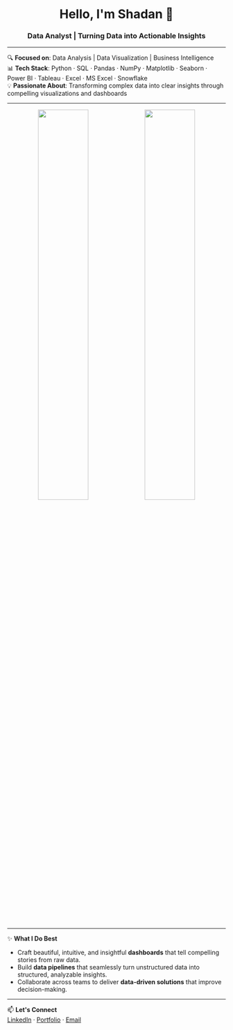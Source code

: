 <h1 align="center">Hello, I'm Shadan 👋</h1>
<h3 align="center">Data Analyst | Turning Data into Actionable Insights</h3>

---

🔍 **Focused on**: Data Analysis | Data Visualization | Business Intelligence  
📊 **Tech Stack**: Python · SQL · Pandas · NumPy · Matplotlib · Seaborn · Power BI · Tableau · Excel · MS Excel · Snowflake  
💡 **Passionate About**: Transforming complex data into clear insights through compelling visualizations and dashboards

---

<p align="center">
  <img src="https://github-readme-stats.vercel.app/api?username=Shadan-techie&show_icons=true&theme=tokyonight" width="48%" />
  <img src="https://github-readme-streak-stats.herokuapp.com/?user=Shadan-techie&theme=tokyonight" width="48%" />
</p>

---

✨ **What I Do Best**  
- Craft beautiful, intuitive, and insightful **dashboards** that tell compelling stories from raw data.  
- Build **data pipelines** that seamlessly turn unstructured data into structured, analyzable insights.  
- Collaborate across teams to deliver **data-driven solutions** that improve decision-making.

---

📫 **Let's Connect**  
[LinkedIn](https://linkedin.com/in/shadan-techie) · [Portfolio](https://yourportfolio.com) · [Email](shadansarfaraz01@gmail.com)

